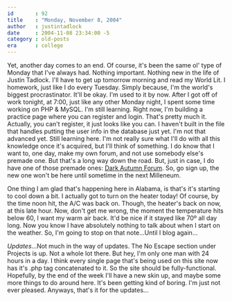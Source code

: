 ```yaml
---
id       : 92
title    : "Monday, November 8, 2004"
author   : justintadlock
date     : 2004-11-08 23:34:00 -5
category : old-posts
era      : college
---
```


Yet, another day comes to an end. Of course, it's been the same ol' type of Monday that I've always had. Nothing important. Nothing new in the life of Justin Tadlock. I'll have to get up tomorrow morning and read my World Lit. I homework, just like I do every Tuesday. Simply because, I'm the world's biggest procrastinator. It'll be okay. I'm used to it by now. After I got off of work tonight, at 7:00, just like any other Monday night, I spent some time working on PHP & MySQL. I'm still learning. Right now, I'm building a practice page where you can register and login. That's pretty much it. Actually, you can't register, it just looks like you can. I haven't built in the file that handles putting the user info in the database just yet. I'm not that advanced yet. Still learning here. I'm not really sure what I'll do with all this knowledge once it's acquired, but I'll think of something. I do know that I want to, one day, make my own forum, and not use somebody else's premade one. But that's a long way down the road. But, just in case, I do have one of those premade ones: <a href="http://forum.dark-autumn.com" title="Dark Autumn Forum" rel="external"> Dark Autumn Forum</a>. So, go sign up, the new one won't be here until sometime in the next Milleneum.

One thing I am glad that's happening here in Alabama, is that's it's starting to cool down a bit. I actually got to turn on the heater today! Of course, by the time noon hit, the A/C was back on. Though, the heater's back on now, at this late hour. Now, don't get me wrong, the moment the temperature hits below 60, I want my warm air back. It'd be nice if it stayed like 70&ordm; all day long. Now you know I have absolutely nothing to talk about when I start on the weather. So, I'm going to stop on that note...Until I blog again...

<em>Updates</em>...Not much in the way of updates. The No Escape section under Projects is up. Not a whole lot there. But hey, I'm only one man with 24 hours in a day. I think every single page that's being used on this site now has it's .php tag concatenated to it. So the site should be fully-functional. Hopefully, by the end of the week I'll have a new skin up, and maybe some more things to do around here. It's been getting kind of boring. I'm just not ever pleased. Anyways, that's it for the updates...
